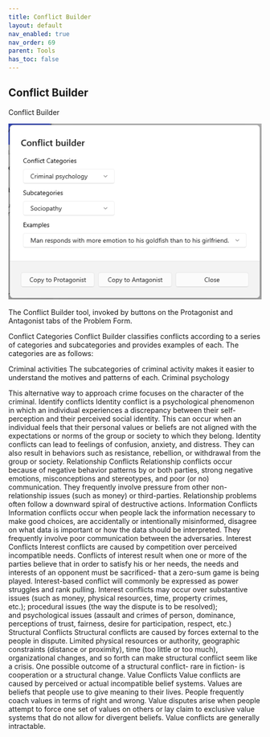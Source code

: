 ```yaml
---
title: Conflict Builder
layout: default
nav_enabled: true
nav_order: 69
parent: Tools
has_toc: false
---
```

## Conflict Builder
Conflict Builder


![](../media/ConflictBuilderDialog.png)


The Conflict Builder tool, invoked by buttons on the Protagonist and Antagonist tabs of the Problem Form.

Conflict Categories
Conflict Builder classifies conflicts according to a series of categories and subcategories and provides examples of each. The categories are as follows:

Criminal activities
The subcategories of criminal activity makes it easier to understand the motives and patterns of each.
Criminal psychology

This alternative way to approach crime focuses on the character of the criminal.
Identify conflicts
Identity conflict is a psychological phenomenon in which an individual experiences a discrepancy between their self-perception and their perceived social identity. This can occur when an individual feels that their personal values or beliefs are not aligned with the expectations or norms of the group or society to which they belong. Identity conflicts can lead to feelings of confusion, anxiety, and distress. They can also result in behaviors such as resistance, rebellion, or withdrawal from the group or society.
Relationship Conflicts
Relationship conflicts occur because of negative behavior patterns by or both parties,  strong negative emotions, misconceptions and stereotypes, and poor (or no) communication. They frequently involve pressure from other non-relationship issues (such as money) or third-parties. Relationship problems often follow a downward spiral of destructive actions. 
Information Conflicts
Information conflicts occur when people lack the information necessary to make good choices, are accidentally or intentionally misinformed, disagree on what data is important or how the data  should be interpreted. They frequently involve poor communication between the adversaries.
Interest Conflicts
Interest conflicts are caused by competition over perceived incompatible needs. Conflicts of interest result when one or more of the parties believe that in order to satisfy his or her needs, the needs and interests of an opponent must be sacrificed- that a zero-sum game is being played. Interest-based conflict will commonly be expressed as power struggles and rank pulling. Interest conflicts may occur over substantive issues (such as money, physical resources, time, property crimes, etc.); procedural issues (the way the dispute is to be resolved); and psychological issues (assault and crimes of person, dominance, perceptions of trust, fairness, desire for participation, respect, etc.)
Structural Conflicts
Structural conflicts are caused by forces external to the people in dispute. Limited physical resources or authority, geographic constraints (distance or proximity), time (too little or too much), organizational changes, and so forth can make structural conflict seem like a crisis. One possible outcome of a structural conflict- rare in fiction- is cooperation or a structural change. 
Value Conflicts
Value conflicts are caused by perceived or actual incompatible belief systems. Values are beliefs that people use to give meaning to their lives. People frequently coach values in terms of right and wrong. Value disputes arise when people attempt to force one set of values on others or lay claim to exclusive value systems that do not allow for divergent beliefs. Value conflicts are generally intractable.


